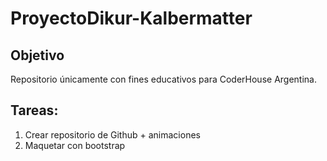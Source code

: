 # ProyectoDikur-Kalbermatter

## Objetivo
Repositorio únicamente con fines educativos para CoderHouse Argentina.

## Tareas:
1. Crear repositorio de Github + animaciones
2. Maquetar con bootstrap
